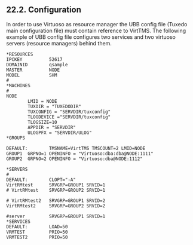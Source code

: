 <div>

<div>

<div>

<div>

## 22.2. Configuration

</div>

</div>

</div>

In order to use Virtuoso as resource manager the UBB config file (Tuxedo
main configuration file) must contain reference to VirtTMS. The
following example of UBB config file configures two services and two
virtuoso servers (resource managers) behind them.

``` programlisting
*RESOURCES
IPCKEY          52617
DOMAINID        qsample
MASTER          NODE
MODEL           SHM
#
*MACHINES
#
NODE
        LMID = NODE
        TUXDIR = "TUXEDODIR"
        TUXCONFIG = "SERVDIR/tuxconfig"
        TLOGDEVICE ="SERVDIR/tuxconfig"
        TLOGSIZE=10
        APPDIR = "SERVDIR"
        ULOGPFX = "SERVDIR/ULOG"
*GROUPS

DEFAULT:        TMSNAME=VirtTMS TMSCOUNT=2 LMID=NODE
GROUP1  GRPNO=1 OPENINFO = "Virtuoso:dba:dba@NODE:1111"
GROUP2  GRPNO=2 OPENINFO = "Virtuoso:dba@NODE:1112"

*SERVERS
#
DEFAULT:        CLOPT="-A"
VirtRMtest      SRVGRP=GROUP1 SRVID=1
# VirtRMtest    SRVGRP=GROUP2 SRVID=1

# VirtRMtest2   SRVGRP=GROUP1 SRVID=2
VirtRMtest2     SRVGRP=GROUP2 SRVID=2

#server         SRVGRP=GROUP1 SRVID=1
*SERVICES
DEFAULT:        LOAD=50
VRMTEST         PRIO=50
VRMTEST2        PRIO=50
```

</div>
